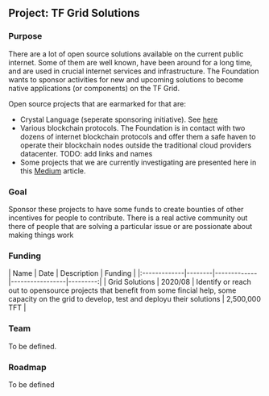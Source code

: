 ## Project: TF Grid Solutions

### Purpose
There are a lot of open source solutions available on the current public internet. Some of them are well known, have been around for a long time, and are used in  crucial internet services and infrastructure. The Foundation wants to sponsor activities for new and upcoming solutions to become native applications (or components) on the TF Grid.  

Open source projects that are earmarked for that are:
- Crystal Language (seperate sponsoring initiative). See [here](../crystallang/README.md)
- Various blockchain protocols. The Foundation is in contact with two dozens of internet blockchain protocols and offer them a safe haven to operate their blockchain nodes outside the traditional cloud providers datacenter. TODO: add links and names
- Some projects that we are currently investigating are presented here in this [Medium](https://medium.com/@likid_geimfari/the-list-of-interesting-open-source-projects-2daaa2153f7c) article.



### Goal
Sponsor these projects to have some funds to create bounties of other incentives for people to contribute.  There is a real active community out there of people that are solving a particular issue or are possionate about making things work


### Funding

| Name         | Date   | Description | Funding |
|:-------------|--------|-------------|-----------------|---------:|
| Grid Solutions |  2020/08 | Identify or reach out to opensource projects that benefit from some fincial help, some capacity on the grid to develop, test and deployu their solutions | 2,500,000 TFT |


### Team
To be defined.

### Roadmap
To be defined